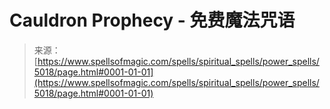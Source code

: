 <!--yml

类别：未分类

日期：2024-06-12 18:39:02

-->

# Cauldron Prophecy - 免费魔法咒语

> 来源：[https://www.spellsofmagic.com/spells/spiritual_spells/power_spells/5018/page.html#0001-01-01](https://www.spellsofmagic.com/spells/spiritual_spells/power_spells/5018/page.html#0001-01-01)

